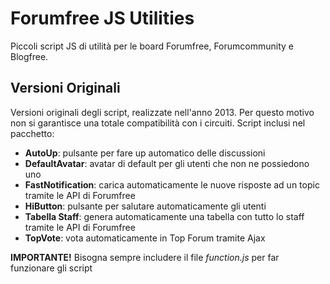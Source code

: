 # Forumfree JS Utilities
Piccoli script JS di utilità per le board Forumfree, Forumcommunity e Blogfree.
## Versioni Originali
Versioni originali degli script, realizzate nell'anno 2013. Per questo motivo non si garantisce una totale compatibilità con i circuiti.
Script inclusi nel pacchetto:
- **AutoUp**: pulsante per fare up automatico delle discussioni
- **DefaultAvatar**: avatar di default per gli utenti che non ne possiedono uno
- **FastNotification**: carica automaticamente le nuove risposte ad un topic tramite le API di Forumfree
- **HiButton**: pulsante per salutare automaticamente gli utenti
- **Tabella Staff**: genera automaticamente una tabella con tutto lo staff tramite le API di Forumfree
- **TopVote**: vota automaticamente in Top Forum tramite Ajax
  
**IMPORTANTE!** Bisogna sempre includere il file *function.js* per far funzionare gli script
